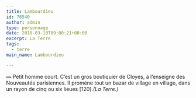 ```yaml
---
title: Lambourdieu
id: 76540
author: admin
type: personnage
date: 2010-03-10T09:00:21+00:00
excerpt: La Terre
tags:
  - terre
main_name: Lambourdieu

---
```

**—** Petit homme court. C&rsquo;est un gros boutiquier de Cloyes, à l&rsquo;enseigne des Nouveautés parisiennes. Il promène tout un bazar de village en village, dans un rayon de cinq ou six lieues [120]._(La Terre.)_